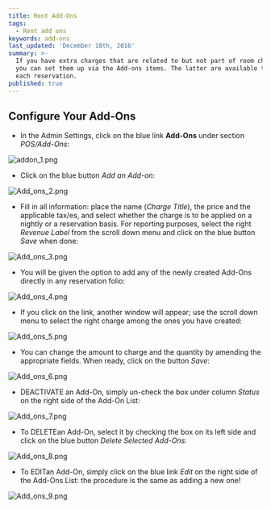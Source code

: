 ```yaml
---
title: Rent Add-Ons
tags:
  - Rent add ons
keywords: add-ons
last_updated: 'December 18th, 2016'
summary: >-
  If you have extra charges that are related to but not part of room charges,
  you can set them up via the Add-ons items. The latter are available to add for
  each reservation.
published: true
---
```







## Configure Your Add-Ons




 - In the Admin Settings, click on the blue link **Add-Ons** under section _POS/Add-Ons_:  
 

![addon_1.png]({{site.baseurl}}/images/addon_1.png)





 - Click on the blue button _Add an Add-on_:  
 
 
![Add_ons_2.png]({{site.baseurl}}/images/Add_ons_2.png)


 
 - Fill in all information: place the name (_Charge Title_), the price and the applicable tax/es, and select whether the charge is to be applied on a nightly or a reservation basis. For reporting purposes, select the right _Revenue Label_ from the scroll down menu and click on the blue button _Save_ when done:  
 

![Add_ons_3.png]({{site.baseurl}}/images/Add_ons_3.png)




 - You will be given the option to add any of the newly created Add-Ons directly in any reservation folio:  
 
 
![Add_ons_4.png]({{site.baseurl}}/images/Add_ons_4.png)




 
 - If you click on the link, another window will appear; use the scroll down menu to select the right charge among the ones you have created: 
 

![Add_ons_5.png]({{site.baseurl}}/images/Add_ons_5.png)





- You can change the amount to charge and the quantity by amending the appropriate fields. When ready, click on the button _Save_: 

![Add_ons_6.png]({{site.baseurl}}/images/Add_ons_6.png)



- <span class="label label-info">DEACTIVATE</span> an Add-On, simply un-check the box under column _Status_ on the right side of the Add-On List:  

![Add_ons_7.png]({{site.baseurl}}/images/Add_ons_7.png)




 - To <span class="label label-info">DELETE</span>an Add-On, select it by checking the box on its left side and click on the blue button _Delete Selected Add-Ons_:  

![Add_ons_8.png]({{site.baseurl}}/images/Add_ons_8.png)




- To <span class="label label-primary">EDIT</span>an Add-On, simply click on the blue link _Edit_ on the right side of the Add-Ons List: the procedure is the same as adding a new one!  

![Add_ons_9.png]({{site.baseurl}}/images/Add_ons_9.png)
